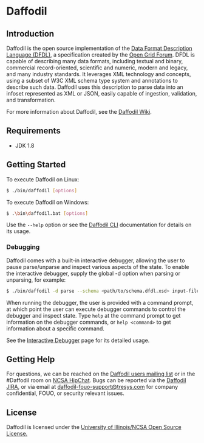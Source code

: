 
# Daffodil

## Introduction

Daffodil is the open source implementation of the [Data Format Description Language (DFDL)](http://www.ogf.org/dfdl), a specification created by the [Open Grid Forum](http://www.ogf.org). DFDL is capable of describing many data formats, including textual and binary, commercial record-oriented, scientific and numeric, modern and legacy, and many industry standards. It leverages XML technology and concepts, using a subset of W3C XML schema type system and annotations to describe such data. Daffodil uses this description to parse data into an infoset represented as XML or JSON, easily capable of ingestion, validation, and transformation.

For more information about Daffodil, see the [Daffodil Wiki](https://opensource.ncsa.illinois.edu/confluence/display/DFDL/Daffodil%3A+Open+Source+DFDL).

## Requirements

* JDK 1.8

## Getting Started

To execute Daffodil on Linux:

```bash
$ ./bin/daffodil [options]
```

To execute Daffodil on Windows:

```bash
$ .\bin\daffodil.bat [options]
```

Use the `--help` option or see the [Daffodil CLI](https://opensource.ncsa.illinois.edu/confluence/display/DFDL/Command+Line+Interface) documentation for details on its usage.

### Debugging

Daffodil comes with a built-in interactive debugger, allowing the user to pause parse/unparse and inspect various aspects of the state. To enable the interactive debugger, supply the global -d option when parsing or unparsing, for example:

```bash
$ ./bin/daffodil -d parse --schema <path/to/schema.dfdl.xsd> input-file
```

When running the debugger, the user is provided with a command prompt, at which point the user can execute debugger commands to control the debugger and inspect state. Type `help` at the command prompt to get information on the debugger commands, or `help <command>` to get information about a specific command.

See the [Interactive Debugger](https://opensource.ncsa.illinois.edu/confluence/display/DFDL/Interactive+Debugger) page for its detailed usage.

## Getting Help

For questions, we can be reached on the [Daffodil users mailing list](http://oss.tresys.com/mailman/listinfo/daffodil-users) or in the #Daffodil room on [NCSA HipChat](http://hipchat.ncsa.illinois.edu/gvZdmJHmq). Bugs can be reported via the [Daffodil JIRA](https://opensource.ncsa.illinois.edu/jira/projects/DFDL/), or via email at [daffodil-fouo-support@tresys.com](mailto:daffodil-fouo-support@tresys.com) for company confidential, FOUO, or security relevant issues.

## License

Daffodil is licensed under the [University of Illinois/NCSA Open Source License.](https://opensource.org/licenses/NCSA)
